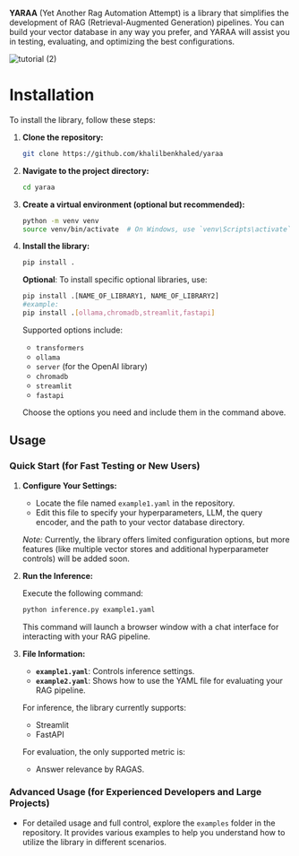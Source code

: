 **YARAA** (Yet Another Rag Automation Attempt) is a library that simplifies the development of RAG (Retrieval-Augmented Generation) pipelines. You can build your vector database in any way you prefer, and YARAA will assist you in testing, evaluating, and optimizing the best configurations.

![tutorial (2)](https://github.com/user-attachments/assets/34213228-969e-4627-a8e0-51858ebf599b)

# Installation

To install the library, follow these steps:

1. **Clone the repository:**

   ```bash
   git clone https://github.com/khalilbenkhaled/yaraa
   ```

2. **Navigate to the project directory:**

   ```bash
   cd yaraa
   ```

3. **Create a virtual environment (optional but recommended):**

   ```bash
   python -m venv venv
   source venv/bin/activate  # On Windows, use `venv\Scripts\activate`
   ```

4. **Install the library:**

   ```bash
   pip install .
   ```

   **Optional**: To install specific optional libraries, use:

   ```bash
   pip install .[NAME_OF_LIBRARY1, NAME_OF_LIBRARY2]
   #example:
   pip install .[ollama,chromadb,streamlit,fastapi]
   ```

   Supported options include:

   - `transformers`
   - `ollama`
   - `server` (for the OpenAI library)
   - `chromadb`
   - `streamlit`
   - `fastapi`

   Choose the options you need and include them in the command above.


## Usage

### Quick Start (for Fast Testing or New Users)

1. **Configure Your Settings:**

   - Locate the file named `example1.yaml` in the repository.
   - Edit this file to specify your hyperparameters, LLM, the query encoder, and the path to your vector database directory. 

   *Note:* Currently, the library offers limited configuration options, but more features (like multiple vector stores and additional hyperparameter controls) will be added soon.

2. **Run the Inference:**

   Execute the following command:

   ```bash
   python inference.py example1.yaml
   ```

   This command will launch a browser window with a chat interface for interacting with your RAG pipeline.

3. **File Information:**

   - **`example1.yaml`**: Controls inference settings.
   - **`example2.yaml`**: Shows how to use the YAML file for evaluating your RAG pipeline.

   For inference, the library currently supports:
   - Streamlit
   - FastAPI

   For evaluation, the only supported metric is:
   - Answer relevance by RAGAS.

### Advanced Usage (for Experienced Developers and Large Projects)

- For detailed usage and full control, explore the `examples` folder in the repository. It provides various examples to help you understand how to utilize the library in different scenarios.

